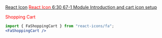 [React Icon](https://react-icons.github.io/react-icons)
[<span style="color: red">React Icon</span>  6:30 67-1 Module Introduction and cart icon setup](https://web.programming-hero.com/web-9/video/web-9-67-1-module-introduction-and-cart-icon-setup)

<span style="color: red">Shopping Cart</span>
```jsx
import { FaShoppingCart } from "react-icons/fa";
<FaShoppingCart />
```
